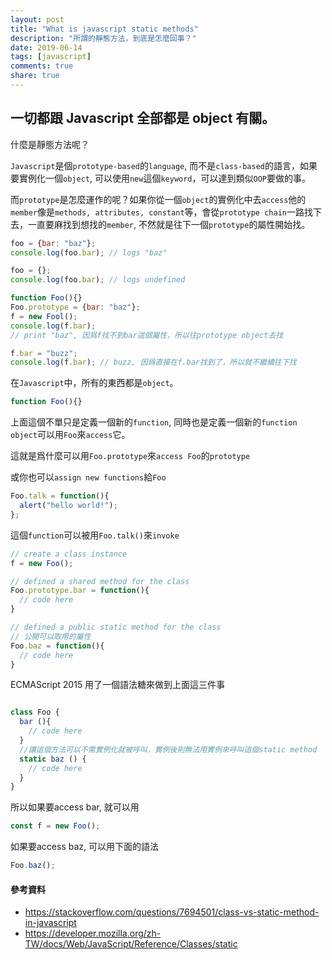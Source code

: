 ```yaml
---
layout: post
title: "What is javascript static methods"
description: "所謂的靜態方法，到底是怎麼回事？"
date: 2019-06-14
tags: [javascript]
comments: true
share: true
---
```

一切都跟 Javascript 全部都是 object 有關。
---

什麼是靜態方法呢？

`Javascript`是個`prototype-based`的`language`, 而不是`class-based`的語言，如果要實例化一個`object`, 可以使用`new`這個`keyword`，可以達到類似`OOP`要做的事。

而`prototype`是怎麼運作的呢？如果你從一個`object`的實例化中去`access`他的`member`像是`methods, attributes, constant`等，會從`prototype chain`一路找下去，一直要麻找到想找的`member`, 不然就是往下一個`prototype`的屬性開始找。



```js
foo = {bar: "baz"};
console.log(foo.bar); // logs "baz"

foo = {};
console.log(foo.bar); // logs undefined

function Foo(){}
Foo.prototype = {bar: "baz"};
f = new Fool();
console.log(f.bar);
// print "baz", 因爲f找不到bar這個屬性，所以往prototype object去找

f.bar = "buzz";
console.log(f.bar); // buzz, 因爲直接在f.bar找到了，所以就不繼續往下找

```

在`Javascript`中，所有的東西都是`object`。

```javascript
function Foo(){}
```

上面這個不單只是定義一個新的`function`, 同時也是定義一個新的`function object`可以用`Foo`來`access`它。

這就是爲什麼可以用`Foo.prototype`來`access Foo`的`prototype`

或你也可以`assign new functions`給`Foo`
```javascript
Foo.talk = function(){
  alert("hello world!");
};
```
這個`function`可以被用`Foo.talk()`來`invoke`

```js
// create a class instance
f = new Foo();

// defined a shared method for the class
Foo.prototype.bar = function(){
  // code here
}

// defined a public static method for the class
// 公開可以取用的屬性
Foo.baz = function(){
  // code here
}
```

ECMAScript 2015 用了一個語法糖來做到上面這三件事

```javascript

class Foo {
  bar (){
    // code here
  }
  //讓這個方法可以不需實例化就被呼叫，實例後則無法用實例來呼叫這個static method
  static baz () {
    // code here
  }
}
```

所以如果要access bar, 就可以用
```javascript
const f = new Foo();
```

如果要access baz, 可以用下面的語法
```javascript
Foo.baz();
```




#### 參考資料
* https://stackoverflow.com/questions/7694501/class-vs-static-method-in-javascript
* https://developer.mozilla.org/zh-TW/docs/Web/JavaScript/Reference/Classes/static


